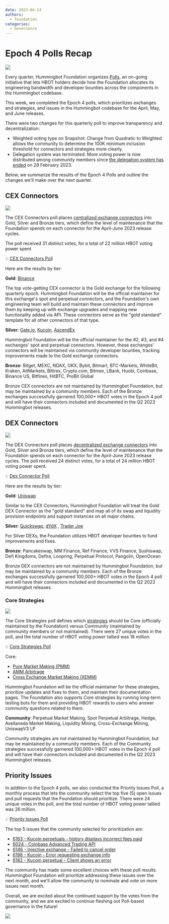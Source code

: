```yaml
---
date: 2023-04-14
authors:
  - foundation
categories:
  - Governance
---
```


# Epoch 4 Polls Recap

![](./1.jpg)

Every quarter, Hummingbot Foundation organizes [Polls](https://docs.hummingbot.org/governance/polls/?ref=blog.hummingbot.org), an on-going initiative that lets HBOT holders decide how the Foundation allocates its engineering bandwidth and developer bounties across the components in the Hummingbot codebase.

This week, we completed the Epoch 4 polls, which prioritizes exchanges and strategies, and issues in the Hummingbot codebase for the April, May, and June releases.

<!-- more -->

There were two changes for this quarterly poll to improve transparency and decentralization:

- Weighted voting type on Snapshot: Change from Quadratic to Weighted allows the community to determine the 100K minimum inclusion threshold  for connectors and strategies more clearly.
- Delegation system was terminated: More voting power is now distributed among community members since [the delegation system has ended](/blog/2023/03/01/end-of-hbot-delegation/) on 28 February 2023.

Below, we summarize the results of the Epoch 4 Polls and outline the changes we'll make over the next quarter.

## CEX Connectors

![](2.jpg)

The CEX Connectors poll places [centralized exchange connectors](https://docs.hummingbot.org/exchanges/?ref=blog.hummingbot.org) into Gold, Silver and Bronze tiers, which define the level of maintenance that the Foundation spends on each connector for the April-June 2023 release cycles.

The poll received 31 distinct votes, for a total of 22 million HBOT voting power spent

:bulb: [CEX Connectors Poll](https://snapshot.org/?ref=blog.hummingbot.org#/hbot.eth/proposal/0xc130b4466d90ebf68da68b26c1e800678e358f81dc142ae888546e44c227d655)

Here are the results by tier:

**Gold**: [Binance](https://www.binance.com/en)

The top vote-getting CEX connector is the Gold exchange for the following quarterly epoch. Hummingbot Foundation will be the official maintainer for this exchange's spot and perpetual connectors, and the Foundation's own engineering team will build and maintain these connectors and improve them by keeping up with exchange upgrades and mapping new functionality added via API. These connectors serve as the "gold standard" template for all other connectors of that type.

**Silver**: [Gate.io](https://www.gate.io/), [Kucoin](https://www.kucoin.com/), [AscendEx](https://ascendex.com/en/global-digital-asset-platform)

Hummingbot Foundation will be the official maintainer for the #2, #3, and #4 exchanges' spot and perpetual connectors. However, these exchanges' connectors will be maintained via community developer bounties, tracking improvements made to the Gold exchange connectors.

**Bronze**: Bitget, MEXC, NDAX, OKX, Bybit, Bitmart, BTC-Markets, WhiteBit, Kraken, AltMarkets, Bittrex, Crypto.com, Bitmex,  LBank,  Huobi, Coinbase, Binance US,  Bitfinex, HitBTC, ProBit Global

Bronze CEX connectors are not maintained by Hummingbot Foundation, but may be maintained by a community members. Each of the Bronze exchanges successfully garnered 100,000+ HBOT votes in the Epoch 4 poll and will have their connectors included and documented in the Q2 2023 Hummingbot releases.

## DEX Connectors

![](3.jpg)

The DEX Connectors poll places [decentralized exchange connectors](https://docs.hummingbot.org/gateway/?ref=blog.hummingbot.org) into Gold, Silver and Bronze tiers, which define the level of maintenance that the Foundation spends on each connector for the April-June 2023 release cycles. The poll received 24 distinct votes, for a total of 24 million HBOT voting power spent.

:bulb: [Dex Connector Poll](https://snapshot.org/?ref=blog.hummingbot.org#/hbot.eth/proposal/0xb4ad7e28f398ff028fa02d5ba15c7eccddd54e4b418877aeab5b3a82f7214e5d)

Here are the results by tier:

**Gold**: [Uniswap](https://uniswap.org/)

Similar to the CEX Connectors, Hummingbot Foundation will treat the Gold DEX Connector as the "gold standard" and map all of its swap and liquidity provision endpoints and support instances on all major chains.

**Silver**: [Quickswap](https://quickswap.exchange/#/), [dYdX](https://dydx.exchange/) , [Trader Joe](https://traderjoexyz.com/avalanche)

For Silver DEXs, the Foundation utilizes HBOT developer bounties to fund improvements and fixes.

**Bronze**: Pancakeswap, MM Finance, Ref Finance, VVS Finance, Sushiswap, Defi Kingdoms, Defira, Loopring, Perpetual Protocol, Pangolin, OpenOcean  

Bronze DEX connectors are not maintained by Hummingbot Foundation, but may be maintained by a community members. Each of the Bronze exchanges successfully garnered 100,000+ HBOT votes in the Epoch 4 poll and will have their connectors included and documented in the Q2 2023 Hummingbot releases.

### Core Strategies

![](./4.jpg)

The Core Strategies poll defines which [strategies](https://docs.hummingbot.org/strategies/?ref=blog.hummingbot.org) should be Core (officially maintained by the Foundation) versus Community (maintained by community members or not maintained). There were 27 unique votes in the poll, and the total number of HBOT voting power tallied was 18 million.

:bulb: [Core Strategies Poll](https://snapshot.org/?ref=blog.hummingbot.org#/hbot.eth/proposal/0x2f7646e3ad8db1746fc3158cbad8c1b46ee5736465becc5449a4341b2254b2c3)

Core:

- [Pure Market Making (PMM)](https://docs.hummingbot.org/strategies/pure-market-making/?ref=blog.hummingbot.org)
- [AMM Arbitrage](https://docs.hummingbot.org/strategies/amm-arbitrage/?ref=blog.hummingbot.org)
- [Cross Exchange Market Making (XEMM)](https://docs.hummingbot.org/strategies/cross-exchange-mining/?ref=blog.hummingbot.org)

Hummingbot Foundation will be the official maintainer for these strategies, prioritize updates and fixes to them, and maintain their documentation pages. The Foundation also supports Core strategies by running long-term testing bots for them and providing HBOT rewards to users who answer community questions related to them.

**Community**: Perpetual Market Making, Spot Perpetual Arbitrage, Hedge, Avellaneda Market Making, Liquidity Mining, Cross-Exchange Mining, UniswapV3 LP

Community strategies are not maintained by Hummingbot Foundation, but may be maintained by a community members. Each of the Community strategies successfully garnered 100,000+ HBOT votes in the Epoch 4 poll and will have their connectors included and documented in the Q2 2023 Hummingbot releases.

## Priority Issues

In addition to the Epoch 4 polls, we also conducted the Priority Issues Poll, a monthly process that lets the community select the top five (5) open issues and pull requests that the Foundation should prioritize. There were 24 unique votes in the poll, and the total number of HBOT voting power tallied was 26 million.

:bulb: [Priority Issues Poll](https://snapshot.org/?ref=blog.hummingbot.org#/hbot.eth/proposal/0x885b0ad9b47c645152bfd8a4603b3a8fd3ee07c0082ee5e8770f8368056f8286)

The top 5 issues that the community selected for prioritization are:

- [6163 - Kucoin perpetuals - history displays incorrect fees paid](https://github.com/hummingbot/hummingbot/issues/6163?ref=blog.hummingbot.org)
- [6024 - Coinbase Advanced Trading API](https://github.com/hummingbot/hummingbot/issues/6024?ref=blog.hummingbot.org)
- [6146 - Injective exchange - Failed to cancel order](https://github.com/hummingbot/hummingbot/issues/6146?ref=blog.hummingbot.org)
- [6198 - Kucoin - Error requesting exchange info](https://github.com/hummingbot/hummingbot/issues/6198?ref=blog.hummingbot.org)
- [6182 - Kucoin perpetual - Client shows an error](https://github.com/hummingbot/hummingbot/issues/6182?ref=blog.hummingbot.org)

The community has made some excellent choices with these poll results. Hummingbot Foundation will prioritize addressing these issues over the next month, and we'll allow the community to nominate and vote on more issues next month.

Overall, we are excited about the continued support  by the votes from the community, and we are excited to continue fleshing out Poll-based governance in the future!

![](./closeup-diverse-people-joining-their-hands.jpg)
